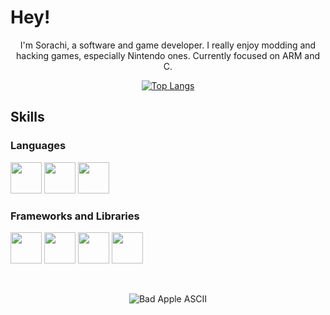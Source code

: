 <h1>Hey!</h1>
<p align="center">I'm Sorachi, a software and game developer. I really enjoy modding and hacking games, especially Nintendo ones. Currently focused on ARM and C.</p>

<p align="center">
  <a href="https://github.com/CardinalSys">
    <img src="https://github-readme-stats.vercel.app/api/top-langs/?username=CardinalSys&layout=compact" alt="Top Langs">
  </a>
</p>

<h2>Skills</h2>

<h3>Languages</h3>

<p>
  <img src="https://cdn.jsdelivr.net/gh/devicons/devicon@latest/icons/csharp/csharp-original.svg"  style="height: 50px" />       
  <img src="https://cdn.jsdelivr.net/gh/devicons/devicon@latest/icons/c/c-original.svg"  style="height: 50px"/>
  <img src="https://cdn.jsdelivr.net/gh/devicons/devicon@latest/icons/cplusplus/cplusplus-original.svg" style="height: 50px" />         
</p>

<h3>Frameworks and Libraries</h3>

<p>
  <img src="https://cdn.jsdelivr.net/gh/devicons/devicon@latest/icons/unity/unity-original.svg"  style="height: 50px"/>
  <img src="https://cdn.jsdelivr.net/gh/devicons/devicon@latest/icons/unrealengine/unrealengine-original.svg"  style="height: 50px"/>
  <img src="https://cdn.jsdelivr.net/gh/devicons/devicon@latest/icons/dotnetcore/dotnetcore-original.svg"  style="height: 50px"/>
  <img src="https://cdn.jsdelivr.net/gh/devicons/devicon@latest/icons/qt/qt-original.svg"  style="height: 50px"/>          
</p>

<br>
<p align="center">
  <img src="https://c.tenor.com/SN9Y2YGIqfwAAAAC/tenor.gif" alt="Bad Apple ASCII">
</p>
